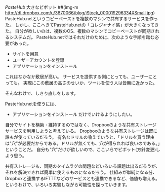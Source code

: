*PasteHub* 大きなピボット
 ##(img-m http://dl.dropbox.com/u/3870066/blog/iStock_000019296334XSmall.jpg)
PasteHub.netというコピーペーストを複数のマシンで共有するサービスを作った。
しかし、ここへきてPasteHub.netの「コレジャナイ感」が大きくなってきた。
自分が欲しいのは、複数のOS、複数のマシンでコピーペーストが同期されるシステムだ。
PasteHub.netではそれだけのために、次のような手順を踏む必要があった。
- サイトを用意
- ユーザーアカウントを登録
- アプリケーションをインストール

これはなかなか敷居が高い。
サービスを提供する側にとっても、ユーザーにとっても。
実際にこの敷居の高さのせいか、ツールを使う人は皆無に近かった。

そんなわけで、しきり直しをします。

PasteHub.netを使うには、
- アプリケーションをインストール
だけでいけるようにしたい。

自分でサイトを構築・維持するのではなく、Dropboxのような共有ストレージサービスを利用しようと考えている。
Dropboxのような共有ストレージは既に誰もが使っているだろう。
有名なドリルの喩えでいうと、「ドリルを買う理由は"穴"が必要だからである。ドリルが無くても、穴が得られれば良いのである。」ということだ。
自分も"穴"だけが欲しいので、ここいらでピボット(方針変更)しよう思う。

共有ストレージも、同期のタイムラグの問題などいろいろ課題は出るだろうが、それを解決できれば簡単に使えるものになるだろう。
仕組みが単純になる分、Dropboxと連携するIFTTTなどのサービスとも連携できるなど、価値も増える。
というわけで、いろいろ実験しながら可能性を探っていきます。
